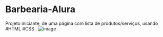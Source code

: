 # Barbearia-Alura
Projeto iniciante, de uma página com lista de produtos/serviços, usando #HTML #CSS .
![image](https://user-images.githubusercontent.com/31492236/183957232-df671fc2-b75f-471c-8de4-eaecadffe160.png)
